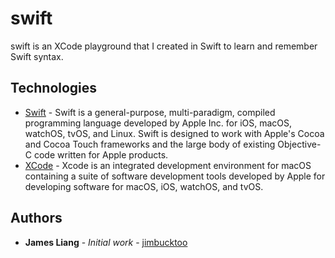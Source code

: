 # swift

swift is an XCode playground that I created in Swift to learn and remember Swift syntax.

## Technologies

* [Swift](https://developer.apple.com/swift/) - Swift is a general-purpose, multi-paradigm, compiled programming language developed by Apple Inc. for iOS, macOS, watchOS, tvOS, and Linux. Swift is designed to work with Apple's Cocoa and Cocoa Touch frameworks and the large body of existing Objective-C code written for Apple products.
* [XCode](https://developer.apple.com/xcode/) - Xcode is an integrated development environment for macOS containing a suite of software development tools developed by Apple for developing software for macOS, iOS, watchOS, and tvOS.

## Authors

* **James Liang** - *Initial work* - [jimbucktoo](https://github.com/jimbucktoo/jimbucktoo)
